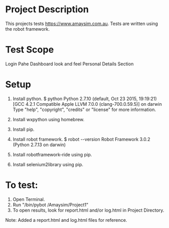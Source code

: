 # Project Description

  This projects tests https://www.amaysim.com.au. Tests are written using the robot framework. 
  
# Test Scope

  Login Pahe
  Dashboard look and feel
  Personal Details Section
  
# Setup
1. Install python.
  $ python
  Python 2.7.10 (default, Oct 23 2015, 19:19:21) 
  [GCC 4.2.1 Compatible Apple LLVM 7.0.0 (clang-700.0.59.5)] on darwin
  Type "help", "copyright", "credits" or "license" for more information.
  >>> 

2. Install wxpython using homebrew.
3. Install pip.
4. Install robot framework.
   $ robot --version
   Robot Framework 3.0.2 (Python 2.7.13 on darwin) 

5. Install robotframework-ride using pip.
6. Install selenium2library using pip.

# To test:
1. Open Terminal.
2. Run "<Python directory>/bin/pybot <UserDirectory>/Amaysim/Project1"
3. To open results, look for report.html and/or log.html in Project Directory.  

Note: Added a report.html and log.html files for reference. 
